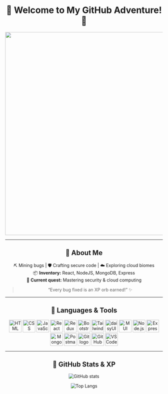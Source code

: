 <h1 align="center">🌸 Welcome to My GitHub Adventure! 🌸</h1>

<p align="center">
  <img src="https://i.pinimg.com/736x/45/d2/ef/45d2ef602219a1b0d109fc54efbaf580.jpg" width="650" />
</p>

---

<div align="center">

## 🌸 About Me  
⛏️ Mining bugs | 🛡️ Crafting secure code | ☁️ Exploring cloud biomes  
📦 **Inventory:** React, NodeJS, MongoDB, Express  
🏹 **Current quest:** Mastering security & cloud computing  

> “Every bug fixed is an XP orb earned!” ✨  

</div>

---

<div align="center">

## 🌸 Languages & Tools  

<p align="center">
  <!-- Frontend -->
  <img src="https://cdn.jsdelivr.net/gh/devicons/devicon/icons/html5/html5-original.svg" height="40" alt="HTML logo" />
  <img src="https://cdn.jsdelivr.net/gh/devicons/devicon/icons/css3/css3-original.svg" height="40" alt="CSS logo" />
  <img src="https://cdn.jsdelivr.net/gh/devicons/devicon/icons/javascript/javascript-original.svg" height="40" alt="JavaScript logo" />
  <img src="https://cdn.jsdelivr.net/gh/devicons/devicon/icons/react/react-original.svg" height="40" alt="React logo" />
  <img src="https://cdn.jsdelivr.net/gh/devicons/devicon/icons/redux/redux-original.svg" height="40" alt="Redux logo" />
  <img src="https://cdn.jsdelivr.net/gh/devicons/devicon/icons/bootstrap/bootstrap-original.svg" height="40" alt="Bootstrap logo" />
  <!-- Tailwind (icon style, matches others) -->
  <img src="https://www.vectorlogo.zone/logos/tailwindcss/tailwindcss-icon.svg" height="40" alt="Tailwind CSS logo" />

  <!-- UI Frameworks -->
  <img src="https://www.vectorlogo.zone/logos/daisyui/daisyui-icon.svg" height="40" alt="daisyUI logo" />
  <img src="https://cdn.jsdelivr.net/gh/devicons/devicon/icons/materialui/materialui-original.svg" height="40" alt="MUI logo" />

  <!-- Backend -->
  <img src="https://cdn.jsdelivr.net/gh/devicons/devicon/icons/nodejs/nodejs-original.svg" height="40" alt="Node.js logo" />
  <img src="https://cdn.jsdelivr.net/gh/devicons/devicon/icons/express/express-original.svg" height="40" alt="Express logo" />
  <img src="https://cdn.jsdelivr.net/gh/devicons/devicon/icons/mongodb/mongodb-original.svg" height="40" alt="MongoDB logo" />

  <!-- Tools -->
  <img src="https://www.vectorlogo.zone/logos/getpostman/getpostman-icon.svg" height="40" alt="Postman logo" />
  <img src="https://cdn.jsdelivr.net/gh/devicons/devicon/icons/git/git-original.svg" height="40" alt="Git logo" />
  <img src="https://cdn.jsdelivr.net/gh/devicons/devicon/icons/github/github-original.svg" height="40" alt="GitHub logo" />
  <img src="https://cdn.jsdelivr.net/gh/devicons/devicon/icons/vscode/vscode-original.svg" height="40" alt="VSCode logo" />
</p>

</div>

---

<div align="center">

## 🌸 GitHub Stats & XP  

![GitHub stats](https://github-readme-stats.vercel.app/api?username=yourusername&show_icons=true&theme=synthwave&bg_color=1a0033&title_color=ff69b4&icon_color=ff1493&text_color=ffffff&border_color=ff69b4)  

![Top Langs](https://github-readme-stats.vercel.app/api/top-langs/?username=yourusername&layout=compact&theme=synthwave&bg_color=1a0033&title_color=ff69b4&text_color=ffffff&border_color=ff69b4)  

</div>

